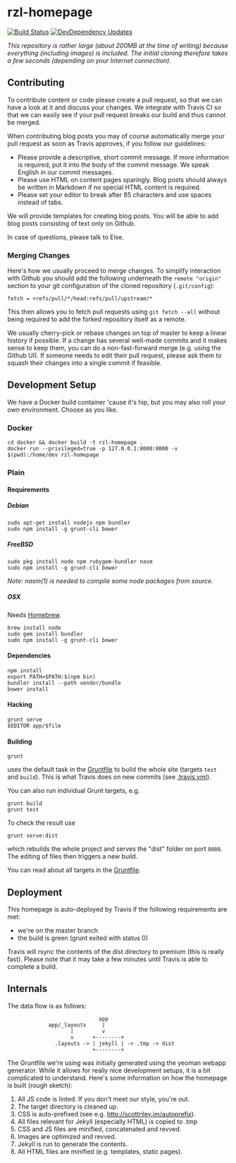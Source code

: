 # rzl-homepage
[![Build Status](https://travis-ci.org/raumzeitlabor/rzl-homepage.svg?branch=master)](https://travis-ci.org/raumzeitlabor/rzl-homepage)
[![DevDependency Updates](https://david-dm.org/raumzeitlabor/rzl-homepage/dev-status.svg)](https://david-dm.org/raumzeitlabor/rzl-homepage#info=devDependencies&view=table)

*This repository is rather large (about 200MB at the time of writing) because
everything (including images) is included. The initial cloning therefore takes
a few seconds (depending on your Internet connection).*

## Contributing

To contribute content or code please create a pull request, so that we can have a look
at it and discuss your changes. We integrate with Travis CI so that we can easily see
if your pull request breaks our build and thus cannot be merged.

When contributing blog posts you may of course automatically merge your pull request as
soon as Travis approves, if you follow our guidelines:

* Please provide a descriptive, short commit message. If more information is required,
put it into the body of the commit message. We speak English in our commit messages.
* Please use HTML on content pages sparingly. Blog posts should always be written in
Markdown if no special HTML content is required.
* Please set your editor to break after 85 characters and use spaces instead of tabs.

We will provide templates for creating blog posts. You will be able to add blog posts
consisting of text only on Github.

In case of questions, please talk to Else.

### Merging Changes

Here's how we usually proceed to merge changes. To simplify interaction with
Github you should add the following underneath the `remote "origin"` section to
your git configuration of the cloned repository (`.git/config`):

    fetch = +refs/pull/*/head:refs/pull/upstream/*

This then allows you to fetch pull requests using `git fetch --all` without
being required to add the forked repository itself as a remote.

We usually cherry-pick or rebase changes on top of master to keep a linear
history if possible. If a change has several well-made commits and it makes
sense to keep them, you can do a non-fast-forward merge (e.g. using the Github
UI). If someone needs to edit their pull request, please ask them to squash
their changes into a single commit if feasible. 

## Development Setup

We have a Docker build container 'cause it's hip, but you may also roll your
own environment. Choose as you like.

### Docker

    cd docker && docker build -t rzl-homepage .
    docker run --privileged=true -p 127.0.0.1:8000:8000 -v $(pwd):/home/dev rzl-homepage

### Plain

#### Requirements

##### Debian

    sudo apt-get install nodejs npm bundler
    sudo npm install -g grunt-cli bower

##### FreeBSD

    sudo pkg install node npm rubygem-bundler nasm
    sudo npm install -g grunt-cli bower

*Note: nasm(1) is needed to compile some node packages from source.*

##### OSX

Needs [Homebrew](http://brew.sh/).

    brew install node
    sudo gem install bundler
    sudo npm install -g grunt-cli bower

#### Dependencies

    npm install
    export PATH=$PATH:$(npm bin)
    bundler install --path vendor/bundle
    bower install

#### Hacking

    grunt serve
    $EDITOR app/$file

#### Building

    grunt

uses the default task in the [Gruntfile](Gruntfile.js) to build the whole site
(targets `test` and `build`). This is what Travis does on new commits (see
[.travis.yml](.travis.yml)).

You can also run individual Grunt targets, e.g.

    grunt build
    grunt test

To check the result use

    grunt serve:dist

which rebuilds the whole project and serves the "dist" folder on port `8080`.
The editing of files then triggers a new build.

You can read about all targets in the [Gruntfile](Gruntfile.js).

## Deployment

This homepage is auto-deployed by Travis if the following requirements are met:

* we're on the master branch
* the build is green (grunt exited with status 0)

Travis will rsync the contents of the dist directory to premium (this is really
fast). Please note that it may take a few minutes until Travis is able to
complete a build.

## Internals

The data flow is as follows:

                                 app
                 app/_layouts     |
                        |         v
                        v      +--------+
                   .layouts -> | jekyll | -> .tmp -> dist
                               +--------+
The Gruntfile we're using was initially generated using the yeoman webapp
generator. While it allows for really nice development setups, it is a bit
complicated to understand. Here's some information on how the homepage is
built (rough sketch):

1. All JS code is linted. If you don't meet our style, you're out.
2. The target directory is cleaned up.
3. CSS is auto-prefixed (see e.g. http://scottriley.im/autoprefix).
4. All files relevant for Jekyll (especially HTML) is copied to .tmp
5. CSS and JS files are minified, concatenated and revved.
6. Images are optimized and revved.
7. Jekyll is run to generate the contents.
8. All HTML files are minified (e.g. templates, static pages).

